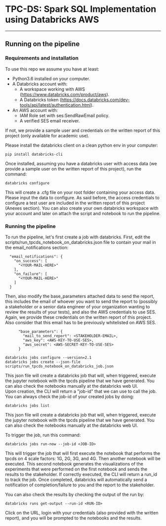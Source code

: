 # TPC-DS: Spark SQL Implementation using Databricks AWS
* * *
## Running on the pipeline
### Requirements and installation

To use this repo we assume you have at least:
- Python3.6 installed on your computer.
- A Databricks account with:
  - A workspace working with AWS (https://www.databricks.com/product/aws).
  - A Databricks token (https://docs.databricks.com/dev-tools/api/latest/authentication.html).
- An AWS account with:
  - IAM Role set with ses:SendRawEmail policy.
  - A verified SES email receiver.

If not, we provide a sample user and credentials on the written report of this project (only available for academic use).

Please install the databricks client on a clean python env in your computer:

```
pip install databricks-cli
```

Once installed, assuming you have a databricks user with access data 
(we provide a sample user on the written report of this project), run the command:

```
databricks configure
```

This will create a .cfg file on your root folder containing your access data. Please input the data to configure. As said before,
the access credentials to configure a test user are included in the written report of this project (Anexes section). 
You can also create your own databricks workspace with your account and later on attach the script and notebook to 
run the pipeline.

### Running the pipeline

To run the pipeline, let's first create a job with databricks. 
First, edit the scripts/run_tpcds_notebook_on_databricks.json file to contain your mail in the email_notifications section:

```
  "email_notifications": {
    "on_success": [
      "<YOUR-MAIL-HERE>"
    ],
    "on_failure": [
      "<YOUR-MAIL-HERE>"
    ]
  }
```

Then, also modify the base_parameters attached data to send the report, this includes the email of whoever you want to 
send the report to (possibly a stakeholder or a senior data engineer of your organization wanting to review the results
of your tests), and also the AWS credentials to use SES. Again, we provide these credentials on the written report of this project.
Also consider that this email has to be previously whitelisted on AWS SES.
```
      "base_parameters": {
        "mail_to_send_report": <STAKEHOLDER-EMAIL>,
        "aws_key": <AWS-KEY-TO-USE-SES>,
        "aws_secret": <AWS-SECRET-KEY-TO-USE-SES>
      }
```

```
databricks jobs configure --version=2.1     
databricks jobs create --json-file scripts/run_tpcds_notebook_on_databricks_job.json
```

This json file will create a databricks job that will, when triggered, execute the jupyter notebook
with the tpcds pipeline that we have generated. You can also check the notebooks manually at the databricks web UI.  
Upon creation, the CLI will return a "job-id" that we can use to call the job.
You can always check the job-id of your created jobs by doing:

```
databricks jobs list 
```

This json file will create a databricks job that will, when triggered, execute the jupyter notebook
with the tpcds pipeline that we have generated. You can also check the notebooks manually at the databricks web UI.

To trigger the job, run this command:

```
databricks jobs run-now --job-id <JOB-ID>
```

This will trigger the job that will first execute the notebook that performs the tpcds on 4 scale factors: 1G, 2G, 3G, and 4G.
Then another notebook will be executed. This second notebook generates the visualizations of the experiments that were performed on the
first notebook and sends the results to the stakeholder. If correctly executed, the CLI will return a run_id to track the job.
Once completed, databricks will automatically send a notification of completion/failure to you and the report to the stakeholder.  

You can also check the results by checking the output of the run by:

```
databricks runs get-output --run-id <RUN-ID>
```

Click on the URL, login with your credentials (also provided with the written report), and you will be prompted to the 
notebooks and the results.

